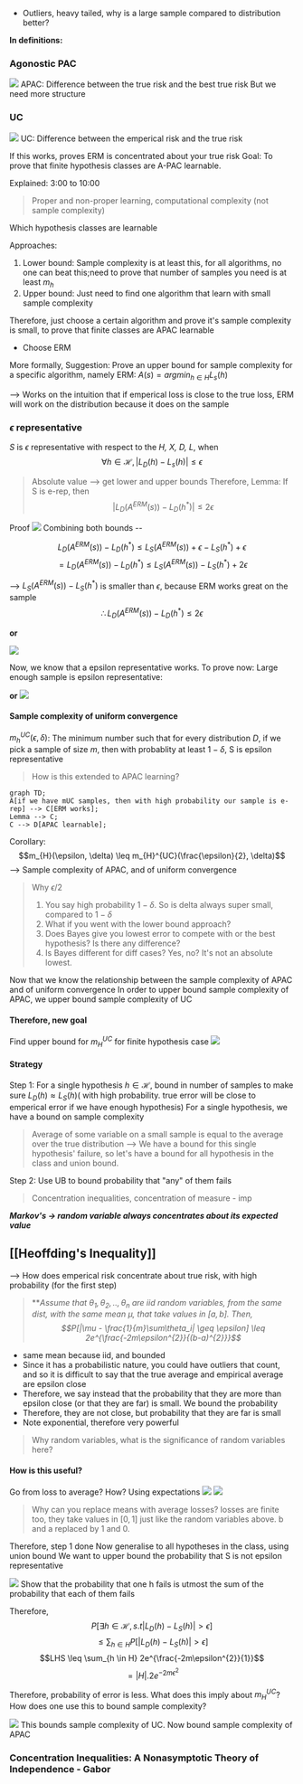 - Outliers, heavy tailed, why is a large sample compared to distribution better?


**In definitions:**
### Agonostic PAC
![](anirudh-sml1.png)
APAC: Difference between the true risk and the best true risk
But we need more structure

### UC
![](anirudh-sml2.png)
UC: Difference between the emperical risk and the true risk

If this works, proves ERM is concentrated about your true risk
Goal:
To prove that finite hypothesis classes are A-PAC learnable.

Explained:
3:00 to 10:00

> Proper and non-proper learning, computational complexity (not sample complexity)

Which hypothesis classes are learnable

Approaches:
1. Lower bound: Sample complexity is at least this, for all algorithms, no one can beat this;need to prove that number of samples you need is at least $m_h$
2. Upper bound: Just need to find one algorithm that learn with small sample complexity

Therefore, just choose a certain algorithm and prove it's sample complexity is small, to prove that finite classes are APAC learnable
- Choose ERM

More formally,
Suggestion: Prove an upper bound for sample complexity for a specific algorithm, namely ERM: $A(s) = argmin_{h \in H}L_s(h)$

--> Works on the intuition that if emperical loss is close to the true loss, ERM will work on the distribution because it does on the sample

### $\epsilon$ representative
*S* is $\epsilon$ representative with respect to the *H, X, D, L*, when
$$\forall h \in \mathcal H, \left | L_D(h)-L_s(h) \right | \leq \epsilon$$

> Absolute value --> get lower and upper bounds
Therefore, Lemma:
If S is e-rep, then $$ \left | L_D(A^{ERM}(s))-L_D(h^*) \right | \leq 2\epsilon$$

Proof
![](ben-david42.png)
Combining both bounds --

$$L_D(A^{ERM}(s))-L_D(h^*) \leq L_S(A^{ERM}(s)) + \epsilon - L_S(h^*) + \epsilon$$
$$= L_D(A^{ERM}(s))-L_D(h^*) \leq L_S(A^{ERM}(s)) - L_S(h^*) + 2\epsilon $$

--> $L_S(A^{ERM}(s)) - L_S(h^*)$ is smaller than $\epsilon$, because ERM works great on the sample
$$ \therefore L_D(A^{ERM}(s))-L_D(h^*) \leq 2\epsilon $$


**or**

![](anirudh-sml3.png)

Now, we know that a epsilon representative works. To prove now:
Large enough sample is epsilon representative:

**or**
![](anirudh-sml4.png)
#### Sample complexity of uniform convergence
$m_{h}^{UC}(\epsilon, \delta)$: 
The minimum number such that for every distribution *D*, if we pick a sample of size *m*, then with probablity at least $1 - \delta$, S is epsilon representative  

> How is this extended to APAC learning?



```mermaid
graph TD;
A[if we have mUC samples, then with high probability our sample is e-rep] --> C[ERM works];
Lemma --> C;
C --> D[APAC learnable];
```


Corollary:
$$m_{H}(\epsilon, \delta) \leq m_{H}^{UC}(\frac{\epsilon}{2}, \delta)$$
--> Sample complexity of APAC, and of uniform convergence

> Why $\epsilon/2$
> 1. You say high probability $1 - \delta$. So is delta always super small, compared to $1 - \delta$
> 2. What if you went with the lower bound approach?
> 3. Does Bayes give you lowest error to compete with or the best hypothesis? Is there any difference? 
> 4. Is Bayes different for diff cases? Yes, no? It's not an absolute lowest.

Now that we know the relationship between the sample complexity of APAC and of uniform convergence
In order to upper bound sample complexity of APAC, we upper bound sample complexity of UC

#### Therefore, new goal
 Find upper bound for $m_{H}^{UC}$ for finite hypothesis case
![](ben-david43.png)

#### Strategy
Step 1:
For a single hypothesis $h \in \mathcal{H}$, bound in number of samples to make sure $L_D(h) \approx L_S(h)$( with high probability. true error will be close to emperical error if we have enough hypothesis)
For a single hypothesis, we have a bound on sample complexity
> Average of some variable on a small sample is equal to the average over the true distribution
--> We have a bound for this single hypothesis' failure, so let's have a bound for all hypothesis in the class and union bound.

Step 2:
Use UB to bound probability that "any" of them fails

> Concentration inequalities, concentration  of measure - imp

***Markov's -> random variable always concentrates about its expected value***
## [[Heoffding's Inequality]]
--> How does emperical risk concentrate about true risk, with high probability
(for the first step)
> ***Assume that $\theta_1, \theta_2,..,\theta_n$ are iid random variables, from the same dist, with the same mean $\mu$, that take values in $[a,b]$. Then, $$P[|\mu - \frac{1}{m}\sum\theta_i| \geq \epsilon] \leq 2e^{\frac{-2m\epsilon^{2}}{(b-a)^{2}}}$$*

- same mean because iid, and bounded
- Since it has a probabilistic nature, you could have outliers that count, and so it is difficult to say that the true average and empirical average are epsilon close
- Therefore, we say instead that the probability that they are more than epsilon close (or that they are far) is small. We bound the probability
- Therefore, they are not close, but probability that they are far is small
- Note exponential, therefore very powerful
> Why random variables, what is the significance of random variables here?

#### How is this useful?
Go from loss to average? How? Using expectations
![](ben-david44.png)
![](ben-david45.png)
> Why can you replace means with average losses? losses are finite too, they take values in $[0,1]$ just like the random variables above. b and a replaced by 1 and 0.

Therefore, step 1 done
Now generalise to all hypotheses in the class, using union bound
We want to upper bound the probability that S is not epsilon representative

![](ben-david46.png)
Show that the probability that one h fails is utmost the sum of the probability that each of them fails

Therefore,
$$P[\exists h \in \mathcal{H}, s.t |L_D(h) - L_S(h)|>\epsilon]$$
$$\leq \sum_{h \in H} P[|L_D(h) - L_S(h)|>\epsilon]$$
$$LHS \leq \sum_{h \in H} 2e^{\frac{-2m\epsilon^{2}}{1}}$$
$$ = |H|.2e^{-2m\epsilon^{2}}$$

Therefore, probability of error is less. What does this imply about $m_{H}^{UC}$?
How does one use this to bound sample complexity?

![](ben-david47.png)
This bounds sample complexity of UC.
Now bound sample complexity of APAC

### Concentration Inequalities: A Nonasymptotic Theory of Independence - Gabor 